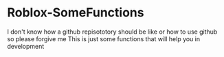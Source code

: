 # Roblox-SomeFunctions

I don't know how a github repisototory should be like or how to use github so please forgive me
This is just some functions that will help you in development
